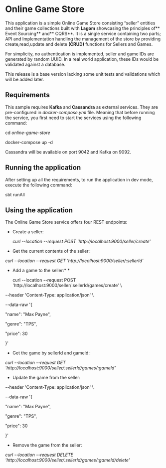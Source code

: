 Online Game Store
=================

This application is a simple Online Game Store consisting “seller”
entities and their game collections built with **Lagom** showcasing the
principles of** Event Sourcing** and** CQRS**. It is a single service
containing two parts; API and Implementation handling the management of
the store by providing create,read,update and delete **(CRUD)**
functions for Sellers and Games.

For simplicity, no authentication is implemented, seller and game IDs
are generated by random UUID. In a real world application, these IDs
would be validated against a database.

This release is a base version lacking some unit tests and validations
which will be added later.

<span id="anchor"></span>Requirements
-------------------------------------

This sample requires **Kafka** and **Cassandra** as external services.
They are pre-configured in *docker-compose.yml* file. Meaning that
before running the service, you first need to start the services using
the following command:

cd *online-game-store*

docker-compose up -d

Cassandra will be available on port 9042 and Kafka on 9092.

<span id="anchor-1"></span>Running the application
--------------------------------------------------

After setting up all the requirements, to run the application in dev
mode, execute the following command:

sbt runAll

Using the application
---------------------

The Online Game Store service offers four REST endpoints:

-   Create a seller:

    *curl --location --request POST
    'http://localhost:9000/seller/create'*

-   Get the current contents of the seller:

*curl --location --request GET 'http://localhost:9000/seller/:sellerId'*

-   Add a game to the seller:* *

    curl --location --request POST
    'http://localhost:9000/seller/:sellerId/games/create' \\

--header 'Content-Type: application/json' \\

--data-raw '{

"name": "Max Payne",

"genre": "TPS",

"price": 30

}'

-   Get the game by sellerId and gameId:

*curl --location --request GET
'http://localhost:9000/seller/:sellerId/games/:gameId'*

-   Update the game from the seller:

<!-- -->

--header 'Content-Type: application/json' \\

--data-raw '{

"name": "Max Payne",

"genre": "TPS",

"price": 30

}'

-   Remove the game from the seller:

*curl --location --request DELETE
'http://localhost:9000/seller/:sellerId/games/:gameId/delete'*
